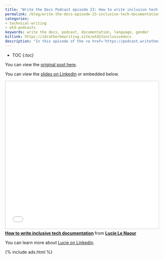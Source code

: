 ```yaml
---
title: "Write the Docs Podcast episode 23: How to write inclusive tech documentation, by Lucie Le Naour"
permalink: /blog/write-the-docs-episode-23-inclusive-tech-documentation/
categories:
- technical-writing
- wtd-podcasts
keywords: write the docs, podcast, documentation, language, gender
bitlink: https://idratherbewriting.site/wtd23inclusivedocs
description: "In this episode of the <a href='https://podcast.writethedocs.org'>Write the Docs podcast</a>, rather than the usual roundtable discussion, we provide a recording of a <a href='https://www.meetup.com/Write-The-Docs-Berlin/'>WTD Berlin</a> presentation by Lucie Le Naour on how to write inclusive tech documentation. Inclusive documentation takes into account all users, regardless of their gender, culture, or abilities. It uses language that treats different types of people fairly and equally, acknowledging that the words you choose matter in the connotations and attitudes they convey. This presentation was recorded on August 19, 2019 in Berlin."
---
```


* TOC
{:toc}

You can view the [original post here](https://podcast.writethedocs.org/2019/09/09/writing-inclusive-tech-documentation).

You can view the [slides on Linkedin](https://www.slideshare.net/LucieLeNaour/how-to-write-inclusive-tech-documentation) or embedded below.

<iframe src="//www.slideshare.net/slideshow/embed_code/key/7Vd9BnR649b9VA" width="595" height="485" frameborder="0" marginwidth="0" marginheight="0" scrolling="no" style="border:1px solid #CCC; border-width:1px; margin-bottom:5px; max-width: 100%;" allowfullscreen> </iframe> <div style="margin-bottom:5px"> <strong> <a href="//www.slideshare.net/LucieLeNaour/how-to-write-inclusive-tech-documentation" title="How to write inclusive tech documentation" target="_blank">How to write inclusive tech documentation</a> </strong> from <strong><a href="https://www.slideshare.net/LucieLeNaour" target="_blank">Lucie Le Naour</a></strong> </div>

You can learn more about [Lucie on Linkedin](https://www.linkedin.com/in/lucie-le-naour-97750822/).

{% include ads.html %}
